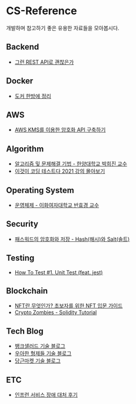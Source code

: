 # CS-Reference
개발하며 참고하기 좋은 유용한 자료들을 모아봅시다.
<br />

## Backend
- [그런 REST API로 괜찮은가](https://youtu.be/RP_f5dMoHFc)

## Docker
- [도커 한방에 정리](https://youtu.be/LXJhA3VWXFA)

## AWS
- [AWS KMS를 이용한 암호화 API 구축하기](https://techblog.woowahan.com/2518/) 

## Algorithm
- [알고리즘 및 문제해결 기법 - 한양대학교 박희진 교수](http://www.kocw.or.kr/home/cview.do?mty=p&kemId=1166417&ar=relateCourse)
- [이것이 코딩 테스트다 2021 강의 몰아보기](https://youtube.com/playlist?list=PLRx0vPvlEmdAghTr5mXQxGpHjWqSz0dgC)

## Operating System
- [운영체제 - 이화여자대학교 반효경 교수](http://www.kocw.net/home/search/kemView.do?kemId=1046323)

## Security
- [패스워드의 암호화와 저장 - Hash(해시)와 Salt(솔트)](https://st-lab.tistory.com/100)

## Testing
- [How To Test #1. Unit Test (feat. jest)](https://devowen.com/427)

## Blockchain
- [NFT란 무엇인가? 초보자를 위한 NFT 입문 가이드](https://www.business2community.com/kr/nft)
- [Crypto Zombies - Solidity Tutorial](https://cryptozombies.io/)

## Tech Blog
- [뱅크샐러드 기술 블로그](https://blog.banksalad.com/tech/)
- [우아한 형제들 기술 블로그](https://techblog.woowahan.com/)
- [당근마켓 기술 블로그](https://medium.com/daangn)

## ETC
- [인프런 서비스 장애 대처 후기](https://tech.inflab.com/202201-event-postmortem/)